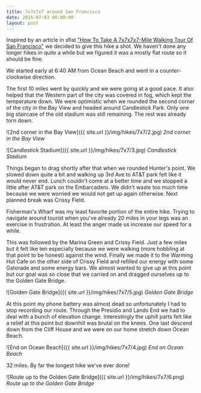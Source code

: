 ```yaml
---
title: 7x7x7x7 around San Francisco
date: 2015-07-03 00:00:00
layout: post
---
```

Inspired by an article in sfist ["How To Take A 7x7x7x7-Mile Walking Tour Of San Francisco"](http://sfist.com/2015/06/08/how_to_take_a_7x7x7x7-mile_walking.php) we decided to give
this hike a shot. We haven't done any longer hikes in quite a while but we figured it was a mostly flat route so it should be fine.

We started early at 6:40 AM from Ocean Beach and went in a counter-clockwise direction.

The first 10 miles went by quickly and we were going at a good pace. It also helped that the Western part of the city was covered in fog, which kept the temperature down.
We were optimistic when we rounded the second corner of the city in the Bay View and headed around Candlestick Park. Only one big staircase of the old stadium was still remaining.
The rest was already torn down.

![2nd corner in the Bay View]({{ site.url }}/img/hikes/7x7/2.jpg)
*2nd corner in the Bay View*

![Candlestick Stadium]({{ site.url }}/img/hikes/7x7/3.jpg)
*Candlestick Stadium*

Things began to drag shortly after that when we rounded Hunter's point. We slowed down quite a bit and walking up 3rd Ave to AT&T park felt like it would never end.
Lunch couldn't come at a better time and we stopped a little after AT&T park on the Embarcadero. We didn't waste too much time because we were worried we would not get
up again otherwise. Next planned break was Crissy Field.

Fisherman's Wharf was my least favorite portion of the entire hike. Trying to navigate around tourist when you've already 20 miles in your legs was an exercise in frustration.
At least the anger made us increase our speed for a while.

This was followed by the Marina Green and Crissy Field. Just a few miles but it felt like ten especially because we were walking (more hobbling at that point to be honest) against the wind.
Finally we made it to the Warming Hut Cafe on the other side of Crissy Field and refilled our energy with some Gatorade and some energy bars. We almost wanted to give up at this point
but our goal was so close that we carried on and dragged ourselves up to the Golden Gate Bridge.

![Golden Gate Bridge]({{ site.url }}/img/hikes/7x7/5.jpg)
*Golden Gate Bridge*

At this point my phone battery was almost dead so unfortunately I had to stop recording our route. Through the Presidio and Lands End we had to deal with a bunch of elevation change.
Interestingly the uphill parts felt like a relief at this point but downhill was brutal on the knees. One last descend down from the Cliff House and we were on our home stretch down
Ocean Beach.

![End on Ocean Beach]({{ site.url }}/img/hikes/7x7/4.jpg)
*End on Ocean Beach*

32 miles. By far the longest hike we've ever done!

![Route up to the Golden Gate Bridge]({{ site.url }}/img/hikes/7x7/6.png)
*Route up to the Golden Gate Bridge*